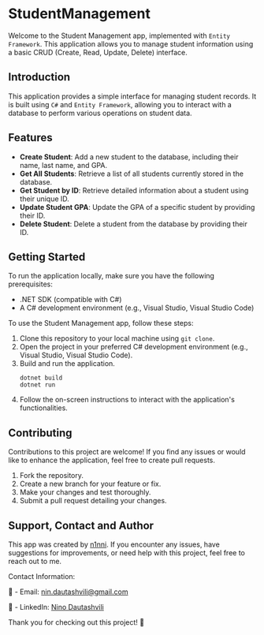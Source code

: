 # StudentManagement

Welcome to the Student Management app, implemented with `Entity Framework`. This application allows you to manage student information using a basic CRUD (Create, Read, Update, Delete) interface.

## Introduction

This application provides a simple interface for managing student records. It is built using `C#` and `Entity Framework`, allowing you to interact with a database to perform various operations on student data.

## Features

- **Create Student**: Add a new student to the database, including their name, last name, and GPA.
- **Get All Students**: Retrieve a list of all students currently stored in the database.
- **Get Student by ID**: Retrieve detailed information about a student using their unique ID.
- **Update Student GPA**: Update the GPA of a specific student by providing their ID.
- **Delete Student**: Delete a student from the database by providing their ID.

## Getting Started

To run the application locally, make sure you have the following prerequisites:

- .NET SDK (compatible with C#)
- A C# development environment (e.g., Visual Studio, Visual Studio Code)

To use the Student Management app, follow these steps:

1. Clone this repository to your local machine using `git clone`.
2. Open the project in your preferred C# development environment (e.g., Visual Studio, Visual Studio Code).
3. Build and run the application.
   ```shell
   dotnet build
   dotnet run
4. Follow the on-screen instructions to interact with the application's functionalities.


## Contributing

Contributions to this project are welcome! If you find any issues or would like to enhance the application, feel free to create pull requests.

1. Fork the repository.
2. Create a new branch for your feature or fix.
3. Make your changes and test thoroughly.
4. Submit a pull request detailing your changes.

## Support, Contact and Author
This app was created by [n1nni](https://github.com/n1nni). If you encounter any issues, have suggestions for improvements, or need help with this project, feel free to reach out to me.

Contact Information:

:email: - Email: [nin.dautashvili@gmail.com](mailto:nin.dautashvili@gmail.com)

:email: - LinkedIn: [Nino Dautashvili](https://www.linkedin.com/in/nino-dautashvili/)

Thank you for checking out this project! :rocket:

